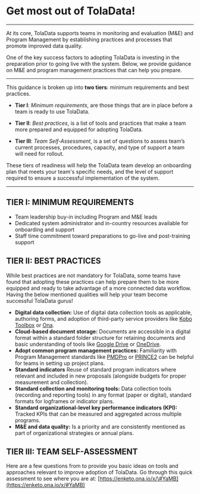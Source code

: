 # Get most out of TolaData!

---

At its core, TolaData supports teams in monitoring and evaluation \(M&E\) and Program Management by establishing practices and processes that promote improved data quality.

One of the key success factors to adopting TolaData is investing in the preparation prior to going live with the system. Below, we provide guidance on M&E and program management practices that can help you prepare.

---

This guidance is broken up into **two tiers**: minimum requirements and best practices.

* **Tier I**: _Minimum requirements_, are those things that are in place before a team is ready to use TolaData.

* **Tier II**: _Best practices_, is a list of tools and practices that make a team more prepared and equipped for adopting TolaData.

* **Tier III**: _Team Self-Assessment_, is a set of questions to assess team’s current processes, procedures, capacity, and type of support a team will need for rollout.

These tiers of readiness will help the TolaData team develop an onboarding plan that meets your team's specific needs, and the level of support required to ensure a successful implementation of the system.

---

## TIER I: MINIMUM REQUIREMENTS

* Team leadership buy-in including Program and M&E leads
* Dedicated system administrator and in-country resources available for onboarding and support
* Staff time commitment toward preparations to go-live and post-training support

## TIER II: BEST PRACTICES

While best practices are not mandatory for TolaData, some teams have found that adopting these practices can help prepare them to be more equipped and ready to take advantage of a more connected data workflow. Having the below mentioned qualities will help your team become successful TolaData gurus!

* **Digital data collection:** Use of digital data collection tools as applicable, authoring forms, and adoption of third-party service providers like [Kobo Toolbox](http://www.kobotoolbox.org/) or [Ona](https://ona.io/).
* **Cloud-based document storage:** Documents are accessible in a digital format within a standard folder structure for retaining documents and basic understanding of tools like [Google Drive](https://www.google.com/drive/) or [OneDrive](https://onedrive.live.com/).
* **Adopt common program management practices:** Familiarity with Program Management standards like [PMDPro](http://www.pm4ngos.com/the-guide-to-the-pmd-pro/) or [PRINCE2](https://www.prince2.com/uk/what-is-prince2) can be helpful for teams in setting up project plans.
* **Standard indicators** Reuse of standard program indicators where relevant and included in new proposals \(alongside budgets for proper measurement and collection\).
* **Standard collection and monitoring tools:** Data collection tools \(recording and reporting tools\) in any format \(paper or digital\), standard formats for logframes or indicator plans.
* **Standard organizational-level key performance indicators \(KPI\):** Tracked KPIs that can be measured and aggregated across multiple programs.
* **M&E and data quality:** Is a priority and are consistently mentioned as part of organizational strategies or annual plans.

## TIER III: TEAM SELF-ASSESSMENT

Here are a few questions from to provide you basic ideas on tools and approaches relevant to improve adoption of TolaData. Go through this quick assessment to see where you are at: [https://enketo.ona.io/x/\#YaMB](https://enketo.ona.io/x/#YaMB)

